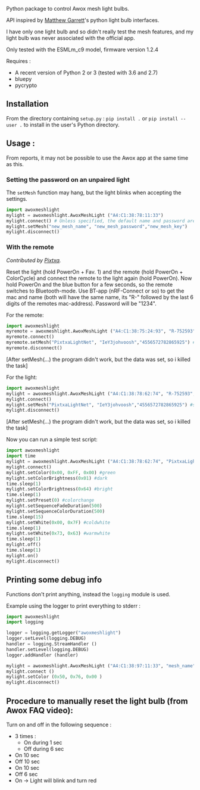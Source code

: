 Python package to control Awox mesh light bulbs.

API inspired by [Matthew Garrett](https://github.com/mjg59)'s python light bulb 
interfaces.

I have only one light bulb and so didn't really test the mesh features, and 
my light bulb was never associated with the official app.

Only tested with the ESMLm\_c9 model, firmware version 1.2.4

Requires :
- A recent version of Python 2 or 3 (tested with 3.6 and 2.7)
- bluepy
- pycrypto

## Installation

From the directory containing `setup.py` : `pip install .` or
`pip install --user .` to install in the user's Python directory.

## Usage :

From reports, it may not be possible to use the Awox app at the same time as this.

### Setting the password on an unpaired light

The `setMesh` function may hang, but the light blinks when accepting the settings.

```python
import awoxmeshlight
mylight = awoxmeshlight.AwoxMeshLight ("A4:C1:38:78:11:33")
mylight.connect() # Unless specified, the default name and password are used
mylight.setMesh("new_mesh_name", "new_mesh_password","new_mesh_key")
mylight.disconnect()
```

### With the remote

*Contributed by [Pixtxa](https://github.com/Pixtxa).*

Reset the light (hold PowerOn + Fav. 1) and the remote (hold PowerOn +
ColorCycle) and connect the remote to the light again (hold PowerOn). Now hold
PowerOn and the blue button for a few seconds, so the remote switches to
Bluetooth-mode. Use BT-app (nRF-Connect or so) to get the mac and name (both
will have the same name, its "R-" followed by the last 6 digits of the remotes
mac-address). Password will be "1234".

For the remote:

```python
import awoxmeshlight
myremote = awoxmeshlight.AwoxMeshLight ("A4:C1:38:75:24:93", "R-752593", "1234") #change to your remotes data
myremote.connect()
myremote.setMesh("PixtxaLightNet", "IeY3johvoosh","4556572782865925") #better change all of them
myremote.disconnect()
```
[After setMesh(...) the program didn't work, but the data was set, so i killed the task]

For the light:
```python
import awoxmeshlight
mylight = awoxmeshlight.AwoxMeshLight ("A4:C1:38:78:62:74", "R-752593", "1234") #change to your lights data
mylight.connect()
mylight.setMesh("PixtxaLightNet", "IeY3johvoosh","4556572782865925") #same as on the remote
mylight.disconnect()
```
[After setMesh(...) the program didn't work, but the data was set, so i killed the task]

Now you can run a simple test script:

```python
import awoxmeshlight
import time
mylight = awoxmeshlight.AwoxMeshLight ("A4:C1:38:78:62:74", "PixtxaLightNet", "IeY3johvoosh")
mylight.connect()
mylight.setColor(0x00, 0xFF, 0x00) #green
mylight.setColorBrightness(0x01) #dark
time.sleep(1)
mylight.setColorBrightness(0x64) #bright
time.sleep(1)
mylight.setPreset(0) #colorchange
mylight.setSequenceFadeDuration(500)
mylight.setSequenceColorDuration(500)
time.sleep(15)
mylight.setWhite(0x00, 0x7F) #coldwhite
time.sleep(1)
mylight.setWhite(0x73, 0x63) #warmwhite
time.sleep(1)
mylight.off()
time.sleep(1)
mylight.on()
mylight.disconnect()
```

## Printing some debug info

Functions don't print anything, instead the `logging` module is used.

Example using the logger to print everything to stderr :
```python
import awoxmeshlight
import logging

logger = logging.getLogger("awoxmeshlight")
logger.setLevel(logging.DEBUG)
handler = logging.StreamHandler ()
handler.setLevel(logging.DEBUG)
logger.addHandler (handler)

mylight = awoxmeshlight.AwoxMeshLight ("A4:C1:38:97:11:33", "mesh_name", "mesh_password")
mylight.connect ()
mylight.setColor (0x50, 0x76, 0x00 )
mylight.disconnect()
```

## Procedure to manually reset the light bulb (from Awox FAQ video):

Turn on and off in the following sequence :

- 3 times :
  - On during 1 sec
  - Off during 6 sec
- On 10 sec
- Off 10 sec
- On 10 sec
- Off 6 sec
- On -> Light will blink and turn red

